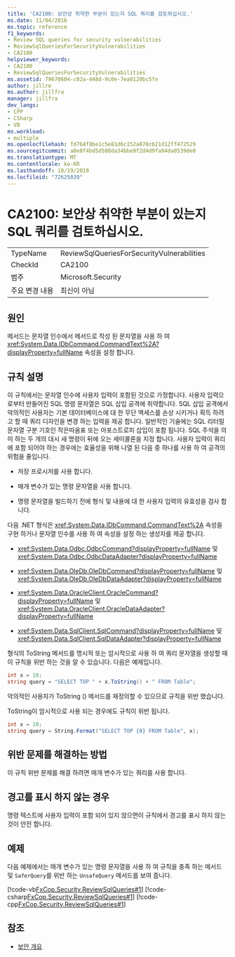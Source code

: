 ```yaml
---
title: 'CA2100: 보안상 취약한 부분이 있는지 SQL 쿼리를 검토하십시오.'
ms.date: 11/04/2016
ms.topic: reference
f1_keywords:
- Review SQL queries for security vulnerabilities
- ReviewSqlQueriesForSecurityVulnerabilities
- CA2100
helpviewer_keywords:
- CA2100
- ReviewSqlQueriesForSecurityVulnerabilities
ms.assetid: 79670604-c02a-448d-9c0e-7ea0120bc5fe
author: jillre
ms.author: jillfra
manager: jillfra
dev_langs:
- CPP
- CSharp
- VB
ms.workload:
- multiple
ms.openlocfilehash: fd764f8be1c5e81d6c152a070cb21d12ff472529
ms.sourcegitcommit: a8e8f4bd5d508da34bbe9f2d4d9fa94da0539de0
ms.translationtype: MT
ms.contentlocale: ko-KR
ms.lasthandoff: 10/19/2019
ms.locfileid: "72625039"
---
```

# <a name="ca2100-review-sql-queries-for-security-vulnerabilities"></a>CA2100: 보안상 취약한 부분이 있는지 SQL 쿼리를 검토하십시오.

|||
|-|-|
|TypeName|ReviewSqlQueriesForSecurityVulnerabilities|
|CheckId|CA2100|
|범주|Microsoft.Security|
|주요 변경 내용|최신이 아님|

## <a name="cause"></a>원인

메서드는 문자열 인수에서 메서드로 작성 된 문자열을 사용 하 여 <xref:System.Data.IDbCommand.CommandText%2A?displayProperty=fullName> 속성을 설정 합니다.

## <a name="rule-description"></a>규칙 설명

이 규칙에서는 문자열 인수에 사용자 입력이 포함된 것으로 가정합니다. 사용자 입력으로부터 만들어진 SQL 명령 문자열은 SQL 삽입 공격에 취약합니다. SQL 삽입 공격에서 악의적인 사용자는 기본 데이터베이스에 대 한 무단 액세스를 손상 시키거나 획득 하려고 할 때 쿼리 디자인을 변경 하는 입력을 제공 합니다. 일반적인 기술에는 SQL 리터럴 문자열 구분 기호인 작은따옴표 또는 아포스트로피 삽입이 포함 됩니다. SQL 주석을 의미 하는 두 개의 대시 새 명령이 뒤에 오는 세미콜론을 지정 합니다. 사용자 입력이 쿼리에 포함 되어야 하는 경우에는 효율성을 위해 나열 된 다음 중 하나를 사용 하 여 공격의 위험을 줄입니다.

- 저장 프로시저를 사용 합니다.

- 매개 변수가 있는 명령 문자열을 사용 합니다.

- 명령 문자열을 빌드하기 전에 형식 및 내용에 대 한 사용자 입력의 유효성을 검사 합니다.

다음 .NET 형식은 <xref:System.Data.IDbCommand.CommandText%2A> 속성을 구현 하거나 문자열 인수를 사용 하 여 속성을 설정 하는 생성자를 제공 합니다.

- <xref:System.Data.Odbc.OdbcCommand?displayProperty=fullName> 및 <xref:System.Data.Odbc.OdbcDataAdapter?displayProperty=fullName>

- <xref:System.Data.OleDb.OleDbCommand?displayProperty=fullName> 및 <xref:System.Data.OleDb.OleDbDataAdapter?displayProperty=fullName>

- <xref:System.Data.OracleClient.OracleCommand?displayProperty=fullName> 및 <xref:System.Data.OracleClient.OracleDataAdapter?displayProperty=fullName>

- <xref:System.Data.SqlClient.SqlCommand?displayProperty=fullName> 및 <xref:System.Data.SqlClient.SqlDataAdapter?displayProperty=fullName>

형식의 ToString 메서드를 명시적 또는 암시적으로 사용 하 여 쿼리 문자열을 생성할 때이 규칙을 위반 하는 것을 알 수 있습니다. 다음은 예제입니다.

```csharp
int x = 10;
string query = "SELECT TOP " + x.ToString() + " FROM Table";
```

악의적인 사용자가 ToString () 메서드를 재정의할 수 있으므로 규칙을 위반 했습니다.

ToString이 암시적으로 사용 되는 경우에도 규칙이 위반 됩니다.

```csharp
int x = 10;
string query = String.Format("SELECT TOP {0} FROM Table", x);
```

## <a name="how-to-fix-violations"></a>위반 문제를 해결하는 방법

이 규칙 위반 문제를 해결 하려면 매개 변수가 있는 쿼리를 사용 합니다.

## <a name="when-to-suppress-warnings"></a>경고를 표시 하지 않는 경우

명령 텍스트에 사용자 입력이 포함 되어 있지 않으면이 규칙에서 경고를 표시 하지 않는 것이 안전 합니다.

## <a name="example"></a>예제

다음 예제에서는 매개 변수가 있는 명령 문자열을 사용 하 여 규칙을 충족 하는 메서드 및 `SaferQuery`를 위반 하는 `UnsafeQuery` 메서드를 보여 줍니다.

[!code-vb[FxCop.Security.ReviewSqlQueries#1](../code-quality/codesnippet/VisualBasic/ca2100-review-sql-queries-for-security-vulnerabilities_1.vb)]
[!code-csharp[FxCop.Security.ReviewSqlQueries#1](../code-quality/codesnippet/CSharp/ca2100-review-sql-queries-for-security-vulnerabilities_1.cs)]
[!code-cpp[FxCop.Security.ReviewSqlQueries#1](../code-quality/codesnippet/CPP/ca2100-review-sql-queries-for-security-vulnerabilities_1.cpp)]

## <a name="see-also"></a>참조

- [보안 개요](/dotnet/framework/data/adonet/security-overview)
